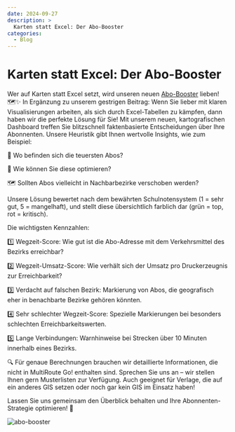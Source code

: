 ```yaml
---
date: 2024-09-27
description: >
  Karten statt Excel: Der Abo-Booster
categories:
  - Blog
---
```


# Karten statt Excel: Der Abo-Booster

Wer auf Karten statt Excel setzt, wird unseren neuen [Abo-Booster](https://go.multiroute.de/handbuch/zusatzmodule/#abo-optimierungsbooster) lieben! 🗺️✨
In Ergänzung zu unserem gestrigen Beitrag: Wenn Sie lieber mit klaren Visualisierungen arbeiten, als sich durch Excel-Tabellen zu kämpfen, dann haben wir die perfekte Lösung für Sie!
Mit unserem neuen, kartografischen Dashboard treffen Sie blitzschnell faktenbasierte Entscheidungen über Ihre Abonnenten. Unsere Heuristik gibt Ihnen wertvolle Insights, wie zum Beispiel:

📍 Wo befinden sich die teuersten Abos?

🚀 Wie können Sie diese optimieren?

🗺️ Sollten Abos vielleicht in Nachbarbezirke verschoben werden?


<!-- more -->
Unsere Lösung bewertet nach dem bewährten Schulnotensystem (1 = sehr gut, 5 = mangelhaft), und stellt diese übersichtlich farblich dar (grün = top, rot = kritisch).

Die wichtigsten Kennzahlen:

1️⃣ Wegzeit-Score: Wie gut ist die Abo-Adresse mit dem Verkehrsmittel des Bezirks erreichbar?

2️⃣ Wegzeit-Umsatz-Score: Wie verhält sich der Umsatz pro Druckerzeugnis zur Erreichbarkeit?

3️⃣ Verdacht auf falschen Bezirk: Markierung von Abos, die geografisch eher in benachbarte Bezirke gehören könnten.

4️⃣ Sehr schlechter Wegzeit-Score: Spezielle Markierungen bei besonders schlechten Erreichbarkeitswerten.

5️⃣ Lange Verbindungen: Warnhinweise bei Strecken über 10 Minuten innerhalb eines Bezirks.


🔍 Für genaue Berechnungen brauchen wir detaillierte Informationen, die nicht in MultiRoute Go! enthalten sind. Sprechen Sie uns an – wir stellen Ihnen gern Musterlisten zur Verfügung.
Auch geeignet für Verlage, die auf ein anderes GIS setzen oder noch gar kein GIS im Einsatz haben!

Lassen Sie uns gemeinsam den Überblick behalten und Ihre Abonnenten-Strategie optimieren! 🚀

![abo-booster](https://github.com/user-attachments/assets/1d427905-d787-4f1c-b8ba-afa5a35e49cf)
